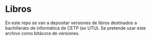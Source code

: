 # Libros
En este repo se van a depositar versiones de libros destinados a bachillerato de informática de CETP (ex UTU). Se pretende usar este archivo como bitácora de versiones.
